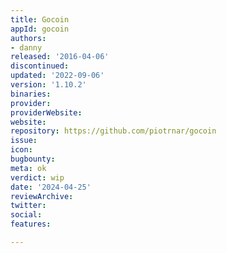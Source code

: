 ```yaml
---
title: Gocoin
appId: gocoin
authors:
- danny
released: '2016-04-06'
discontinued: 
updated: '2022-09-06'
version: '1.10.2'
binaries: 
provider: 
providerWebsite: 
website: 
repository: https://github.com/piotrnar/gocoin
issue: 
icon: 
bugbounty: 
meta: ok
verdict: wip
date: '2024-04-25'
reviewArchive: 
twitter: 
social: 
features: 

---
```


